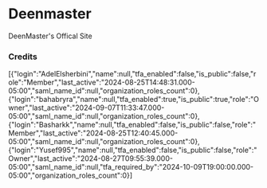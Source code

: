 # Deenmaster
DeenMaster's Offical Site

### Credits
[{"login":"AdelElsherbini","name":null,"tfa_enabled":false,"is_public":false,"role":"Member","last_active":"2024-08-25T14:48:31.000-05:00","saml_name_id":null,"organization_roles_count":0},{"login":"bahabryra","name":null,"tfa_enabled":true,"is_public":true,"role":"Owner","last_active":"2024-09-07T11:33:47.000-05:00","saml_name_id":null,"organization_roles_count":0},{"login":"Basharkk","name":null,"tfa_enabled":false,"is_public":false,"role":"Member","last_active":"2024-08-25T12:40:45.000-05:00","saml_name_id":null,"organization_roles_count":0},{"login":"Yusef995","name":null,"tfa_enabled":false,"is_public":false,"role":"Owner","last_active":"2024-08-27T09:55:39.000-05:00","saml_name_id":null,"tfa_required_by":"2024-10-09T19:00:00.000-05:00","organization_roles_count":0}]
